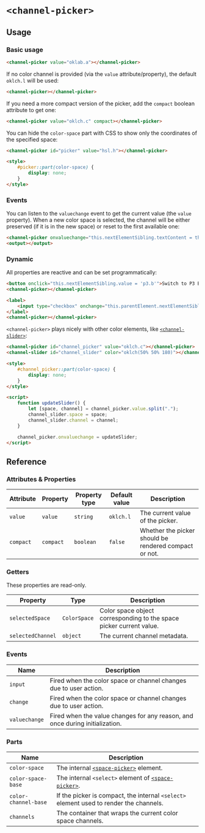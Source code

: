 # `<channel-picker>`

## Usage

### Basic usage

```html
<channel-picker value="oklab.a"></channel-picker>
```

If no color channel is provided (via the `value` attribute/property),
the default `oklch.l` will be used:

```html
<channel-picker></channel-picker>
```

If you need a more compact version of the picker, add the `compact` boolean attribute to get one:

```html
<channel-picker value="oklch.c" compact></channel-picker>
```

You can hide the `color-space` part with CSS to show only the coordinates of the specified space:

```html
<channel-picker id="picker" value="hsl.h"></channel-picker>

<style>
	#picker::part(color-space) {
		display: none;
	}
</style>
```

### Events

You can listen to the `valuechange` event to get the current value (the `value` property). When a new color space is selected,
the channel will be either preserved (if it is in the new space) or reset to the first available one:

```html
<channel-picker onvaluechange="this.nextElementSibling.textContent = this.value"></channel-picker>
<output></output>
```

### Dynamic

All properties are reactive and can be set programmatically:

```html
<button onclick="this.nextElementSibling.value = 'p3.b'">Switch to P3 Blue</button>
<channel-picker></channel-picker>
```

```html
<label>
	<input type="checkbox" onchange="this.parentElement.nextElementSibling.compact = this.checked" /> Compact picker
</label>
<channel-picker></channel-picker>
```

`<channel-picker>` plays nicely with other color elements, like [`<channel-slider>`](../channel-slider):

```html
<channel-picker id="channel_picker" value="oklch.c"></channel-picker>
<channel-slider id="channel_slider" color="oklch(50% 50% 180)"></channel-slider>

<style>
	#channel_picker::part(color-space) {
		display: none;
	}
</style>

<script>
	function updateSlider() {
		let [space, channel] = channel_picker.value.split(".");
		channel_slider.space = space;
		channel_slider.channel = channel;
	}

	channel_picker.onvaluechange = updateSlider;
</script>
```

## Reference

### Attributes & Properties

| Attribute | Property | Property type | Default value | Description                      |
|-----------|----------|---------------|---------------|----------------------------------|
| `value`   | `value`  | `string`      | `oklch.l`     | The current value of the picker. |
| `compact` | `compact`  | `boolean` | `false` | Whether the picker should be rendered compact or not. |

### Getters

These properties are read-only.

| Property | Type | Description |
|----------|------|-------------|
| `selectedSpace` | `ColorSpace` | Color space object corresponding to the space picker current value. |
| `selectedChannel` | `object` | The current channel metadata.|

### Events

| Name            | Description                                                                    |
|-----------------|--------------------------------------------------------------------------------|
| `input`         | Fired when the color space or channel changes due to user action.              |
| `change`        | Fired when the color space or channel changes due to user action.              |
| `valuechange`   | Fired when the value changes for any reason, and once during initialization.   |

### Parts

| Name           | Description                                          |
|----------------|------------------------------------------------------|
| `color-space` | The internal [`<space-picker>`](../space-picker/) element. |
| `color-space-base` | The internal `<select>` element of [`<space-picker>`](../space-picker/). |
| `color-channel-base` | If the picker is compact, the internal `<select>` element used to render the channels.  |
| `channels` | The container that wraps the current color space channels. |
